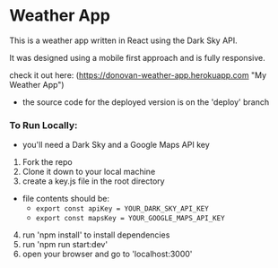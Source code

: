 # Weather App
This is a weather app written in React using the Dark Sky API.

It was designed using a mobile first approach and is fully responsive.

check it out here: (https://donovan-weather-app.herokuapp.com "My Weather App")
* the source code for the deployed version is on the 'deploy' branch

### To Run Locally:
* you'll need a Dark Sky and a Google Maps API key

1. Fork the repo
2. Clone it down to your local machine
3. create a key.js file in the root directory
  - file contents should be:
    - ```export const apiKey = YOUR_DARK_SKY_API_KEY```
    - ```export const mapsKey = YOUR_GOOGLE_MAPS_API_KEY```
4. run 'npm install' to install dependencies
5. run 'npm run start:dev'
6. open your browser and go to 'localhost:3000'

